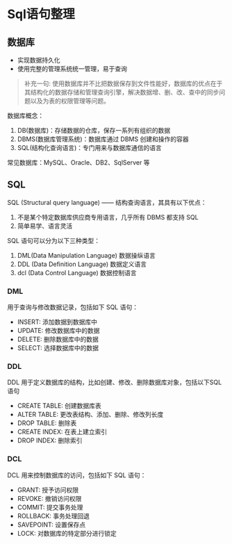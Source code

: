 # Sql语句整理


## 数据库

- 实现数据持久化
- 使用完整的管理系统统一管理，易于查询

> 补充一句: 使用数据库并不比把数据保存到文件性能好，数据库的优点在于其结构化的数据存储和管理查询引擎，解决数据增、删、改、查中的同步问题以及为表的权限管理等问题。

数据库概念：
1. DB(数据库)：存储数据的仓库，保存一系列有组织的数据
2. DBMS(数据库管理系统)：数据库通过 DBMS 创建和操作的容器
3. SQL(结构化查询语言)：专门用来与数据库通信的语言

常见数据库：MySQL、Oracle、DB2、SqlServer 等

## SQL
SQL (Structural query language) —— 结构查询语言，其具有以下优点：
1. 不是某个特定数据库供应商专用语言，几乎所有 DBMS 都支持 SQL
2. 简单易学、语言灵活

SQL 语句可以分为以下三种类型：
1. DML(Data Manipulation Language) 数据操纵语言
2. DDL (Data Definition Language) 数据定义语言
3. dcl (Data Control Language) 数据控制语言

### DML
用于查询与修改数据记录，包括如下 SQL 语句：
- INSERT: 添加数据到数据库中
- UPDATE: 修改数据库中的数据
- DELETE: 删除数据库中的数据
- SELECT: 选择数据库中的数据

### DDL
DDL 用于定义数据库的结构，比如创建、修改、删除数据库对象，包括以下SQL语句
- CREATE TABLE: 创建数据库表
- ALTER TABLE: 更改表结构、添加、删除、修改列长度
- DROP TABLE: 删除表
- CREATE INDEX: 在表上建立索引
- DROP INDEX: 删除索引

### DCL
DCL 用来控制数据库的访问，包括如下 SQL 语句：
- GRANT: 授予访问权限
- REVOKE: 撤销访问权限
- COMMIT: 提交事务处理
- ROLLBACK: 事务处理回退
- SAVEPOINT: 设置保存点
- LOCK: 对数据库的特定部分进行锁定

